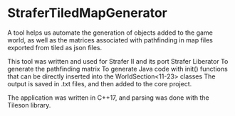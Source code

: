 # StraferTiledMapGenerator

A tool helps us automate the generation of objects added to the game world, as well as the matrices associated with pathfinding in map files exported from tiled as json files.

This tool was written and used for Strafer II and its port Strafer Liberator
To generate the pathfinding matrix
To generate Java code with init() functions that can be directly inserted into the WorldSection<11-23> classes
The output is saved in .txt files, and then added to the core project.

The application was written in C++17, and parsing was done with the Tileson library.
